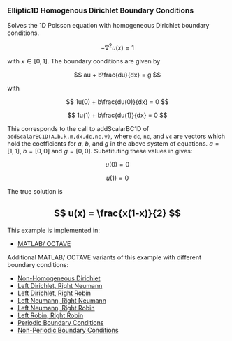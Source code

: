### Elliptic1D Homogenous Dirichlet Boundary Conditions

Solves the 1D Poisson equation with homogeneous Dirichlet boundary conditions.

$$
-\nabla^2 u(x) = 1
$$

with $x\in[0,1]$. The boundary conditions are given by

$$
au + b\frac{du}{dx} = g
$$

with 

$$
1u(0) + b\frac{du(0)}{dx} = 0
$$

$$
1u(1) + b\frac{du(1)}{dx} = 0
$$

This corresponds to the call to addScalarBC1D of `addScalarBC1D(A,b,k,m,dx,dc,nc,v)`, where `dc`, `nc`, and `vc` are vectors which hold the coefficients for $a$, $b$, and $g$ in the above system of equations. $a=[1,1]$, $b=[0,0]$ and $g=[0,0]$. Substituting these values in gives:

$$
u(0) = 0
$$ 

$$
u(1) = 0
$$

The true solution is

$$
u(x) = \frac{x(1-x)}{2}
$$
---

This example is implemented in:
- [MATLAB/ OCTAVE](https://github.com/csrc-sdsu/mole/blob/main/examples/matlab_octave/elliptic1DHomogeneousDirichlet.m)

Additional MATLAB/ OCTAVE variants of this example with different boundary conditions:
- [Non-Homogeneous Dirichlet](https://github.com/csrc-sdsu/mole/blob/main/examples/matlab_octave/elliptic1DNonHomogeneousDirichlet.m)
- [Left Dirichlet, Right Neumann](https://github.com/csrc-sdsu/mole/blob/main/examples/matlab_octave/elliptic1DLeftDirichletRightNeumann.m)
- [Left Dirichlet, Right Robin](https://github.com/csrc-sdsu/mole/blob/main/examples/matlab_octave/elliptic1DLeftDirichletRightRobin.m)
- [Left Neumann, Right Neumann](https://github.com/csrc-sdsu/mole/blob/main/examples/matlab_octave/elliptic1DLeftNeumannRightNeumann.m)
- [Left Neumann, Right Robin](https://github.com/csrc-sdsu/mole/blob/main/examples/matlab_octave/elliptic1DLeftNeumannRightRobin.m)
- [Left Robin, Right Robin](https://github.com/csrc-sdsu/mole/blob/main/examples/matlab_octave/elliptic1DLeftRobinRightRobin.m)
- [Periodic Boundary Conditions](https://github.com/csrc-sdsu/mole/blob/main/examples/matlab_octave/elliptic1DPeriodicBC.m)
- [Non-Periodic Boundary Conditions](https://github.com/csrc-sdsu/mole/blob/main/examples/matlab_octave/elliptic1DNonPeriodicBC.m)
